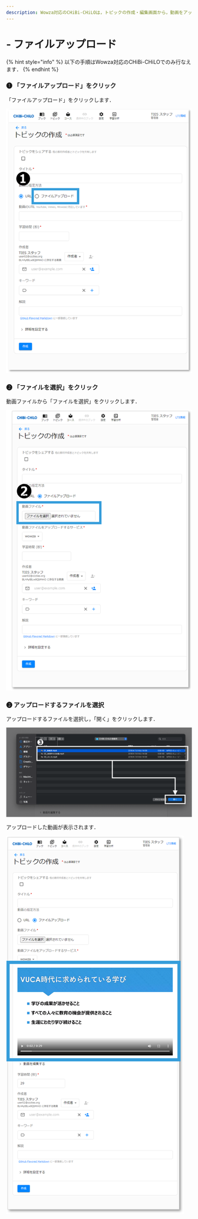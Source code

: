 ```yaml
---
description: Wowza対応のCHiBi-CHiLOは，トピックの作成・編集画面から，動画をアップロードすることができます．
---
```


# - ファイルアップロード

{% hint style="info" %}
以下の手順はWowza対応のCHiBi-CHiLOでのみ行なえます．
{% endhint %}

### ❶ 「ファイルアップロード」をクリック

「ファイルアップロード」をクリックします．

![](<../.gitbook/assets/file-upload_01.png>)

### ❷ 「ファイルを選択」をクリック

動画ファイルから「ファイルを選択」をクリックします．

![](<../.gitbook/assets/file-upload_02.png>)

### ❸ アップロードするファイルを選択

アップロードするファイルを選択し，「開く」をクリックします．

![](<../.gitbook/assets/file-upload_03.png>)

アップロードした動画が表示されます．

![](<../.gitbook/assets/file-upload_04.png>)
